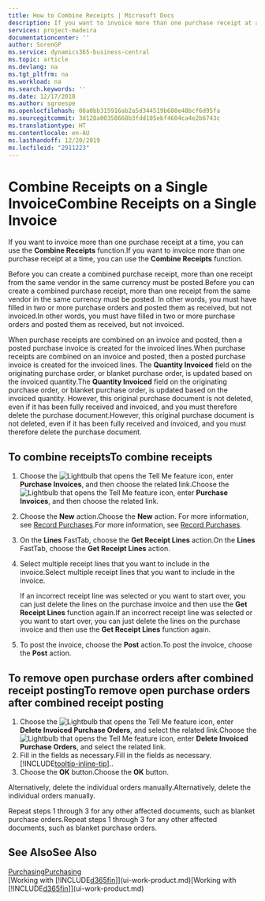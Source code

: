 ```yaml
---
title: How to Combine Receipts | Microsoft Docs
description: If you want to invoice more than one purchase receipt at a time, you can use the Combine Receipts function.
services: project-madeira
documentationcenter: ''
author: SorenGP
ms.service: dynamics365-business-central
ms.topic: article
ms.devlang: na
ms.tgt_pltfrm: na
ms.workload: na
ms.search.keywords: ''
ms.date: 12/17/2018
ms.author: sgroespe
ms.openlocfilehash: 08a0bb315916ab2a5d344519b680e48bcf6d95fa
ms.sourcegitcommit: 3d128a00358668b3fdd105ebf4604ca4e2b6743c
ms.translationtype: HT
ms.contentlocale: en-AU
ms.lasthandoff: 12/20/2019
ms.locfileid: "2911223"
---
```

# <a name="combine-receipts-on-a-single-invoice"></a><span data-ttu-id="513fc-103">Combine Receipts on a Single Invoice</span><span class="sxs-lookup"><span data-stu-id="513fc-103">Combine Receipts on a Single Invoice</span></span>
<span data-ttu-id="513fc-104">If you want to invoice more than one purchase receipt at a time, you can use the **Combine Receipts** function.</span><span class="sxs-lookup"><span data-stu-id="513fc-104">If you want to invoice more than one purchase receipt at a time, you can use the **Combine Receipts** function.</span></span>  

<span data-ttu-id="513fc-105">Before you can create a combined purchase receipt, more than one receipt from the same vendor in the same currency must be posted.</span><span class="sxs-lookup"><span data-stu-id="513fc-105">Before you can create a combined purchase receipt, more than one receipt from the same vendor in the same currency must be posted.</span></span> <span data-ttu-id="513fc-106">In other words, you must have filled in two or more purchase orders and posted them as received, but not invoiced.</span><span class="sxs-lookup"><span data-stu-id="513fc-106">In other words, you must have filled in two or more purchase orders and posted them as received, but not invoiced.</span></span>  

<span data-ttu-id="513fc-107">When purchase receipts are combined on an invoice and posted, then a posted purchase invoice is created for the invoiced lines.</span><span class="sxs-lookup"><span data-stu-id="513fc-107">When purchase receipts are combined on an invoice and posted, then a posted purchase invoice is created for the invoiced lines.</span></span> <span data-ttu-id="513fc-108">The **Quantity Invoiced** field on the originating purchase order, or blanket purchase order, is updated based on the invoiced quantity.</span><span class="sxs-lookup"><span data-stu-id="513fc-108">The **Quantity Invoiced** field on the originating purchase order, or blanket purchase order, is updated based on the invoiced quantity.</span></span> <span data-ttu-id="513fc-109">However, this original purchase document is not deleted, even if it has been fully received and invoiced, and you must therefore delete the purchase document.</span><span class="sxs-lookup"><span data-stu-id="513fc-109">However, this original purchase document is not deleted, even if it has been fully received and invoiced, and you must therefore delete the purchase document.</span></span>  

## <a name="to-combine-receipts"></a><span data-ttu-id="513fc-110">To combine receipts</span><span class="sxs-lookup"><span data-stu-id="513fc-110">To combine receipts</span></span>  
1. <span data-ttu-id="513fc-111">Choose the ![Lightbulb that opens the Tell Me feature](media/ui-search/search_small.png "Tell me what you want to do") icon, enter **Purchase Invoices**, and then choose the related link.</span><span class="sxs-lookup"><span data-stu-id="513fc-111">Choose the ![Lightbulb that opens the Tell Me feature](media/ui-search/search_small.png "Tell me what you want to do") icon, enter **Purchase Invoices**, and then choose the related link.</span></span>  
2. <span data-ttu-id="513fc-112">Choose the **New** action.</span><span class="sxs-lookup"><span data-stu-id="513fc-112">Choose the **New** action.</span></span> <span data-ttu-id="513fc-113">For more information, see [Record Purchases](purchasing-how-record-purchases.md).</span><span class="sxs-lookup"><span data-stu-id="513fc-113">For more information, see [Record Purchases](purchasing-how-record-purchases.md).</span></span>  
3. <span data-ttu-id="513fc-114">On the **Lines** FastTab, choose the **Get Receipt Lines** action.</span><span class="sxs-lookup"><span data-stu-id="513fc-114">On the **Lines** FastTab, choose the **Get Receipt Lines** action.</span></span>  
4. <span data-ttu-id="513fc-115">Select multiple receipt lines that you want to include in the invoice.</span><span class="sxs-lookup"><span data-stu-id="513fc-115">Select multiple receipt lines that you want to include in the invoice.</span></span>  

    <span data-ttu-id="513fc-116">If an incorrect receipt line was selected or you want to start over, you can just delete the lines on the purchase invoice and then use the **Get Receipt Lines** function again.</span><span class="sxs-lookup"><span data-stu-id="513fc-116">If an incorrect receipt line was selected or you want to start over, you can just delete the lines on the purchase invoice and then use the **Get Receipt Lines** function again.</span></span>  
5. <span data-ttu-id="513fc-117">To post the invoice, choose the **Post** action.</span><span class="sxs-lookup"><span data-stu-id="513fc-117">To post the invoice, choose the **Post** action.</span></span>  

## <a name="to-remove-open-purchase-orders-after-combined-receipt-posting"></a><span data-ttu-id="513fc-118">To remove open purchase orders after combined receipt posting</span><span class="sxs-lookup"><span data-stu-id="513fc-118">To remove open purchase orders after combined receipt posting</span></span>  
1. <span data-ttu-id="513fc-119">Choose the ![Lightbulb that opens the Tell Me feature](media/ui-search/search_small.png "Tell me what you want to do") icon, enter **Delete Invoiced Purchase Orders**, and select the related link.</span><span class="sxs-lookup"><span data-stu-id="513fc-119">Choose the ![Lightbulb that opens the Tell Me feature](media/ui-search/search_small.png "Tell me what you want to do") icon, enter **Delete Invoiced Purchase Orders**, and select the related link.</span></span>  
2. <span data-ttu-id="513fc-120">Fill in the fields as necessary.</span><span class="sxs-lookup"><span data-stu-id="513fc-120">Fill in the fields as necessary.</span></span> [!INCLUDE[tooltip-inline-tip](includes/tooltip-inline-tip_md.md)]<span data-ttu-id="513fc-121">.</span><span class="sxs-lookup"><span data-stu-id="513fc-121">.</span></span>
3. <span data-ttu-id="513fc-122">Choose the **OK** button.</span><span class="sxs-lookup"><span data-stu-id="513fc-122">Choose the **OK** button.</span></span>  

<span data-ttu-id="513fc-123">Alternatively, delete the individual orders manually.</span><span class="sxs-lookup"><span data-stu-id="513fc-123">Alternatively, delete the individual orders manually.</span></span>

<span data-ttu-id="513fc-124">Repeat steps 1 through 3 for any other affected documents, such as blanket purchase orders.</span><span class="sxs-lookup"><span data-stu-id="513fc-124">Repeat steps 1 through 3 for any other affected documents, such as blanket purchase orders.</span></span>

## <a name="see-also"></a><span data-ttu-id="513fc-125">See Also</span><span class="sxs-lookup"><span data-stu-id="513fc-125">See Also</span></span>  
[<span data-ttu-id="513fc-126">Purchasing</span><span class="sxs-lookup"><span data-stu-id="513fc-126">Purchasing</span></span>](purchasing-manage-purchasing.md)  
<span data-ttu-id="513fc-127">[Working with [!INCLUDE[d365fin](includes/d365fin_md.md)]](ui-work-product.md)</span><span class="sxs-lookup"><span data-stu-id="513fc-127">[Working with [!INCLUDE[d365fin](includes/d365fin_md.md)]](ui-work-product.md)</span></span>
